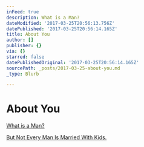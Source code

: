 ```yaml
---
inFeed: true
description: What is a Man?
dateModified: '2017-03-25T20:56:13.756Z'
datePublished: '2017-03-25T20:56:14.165Z'
title: About You
author: []
publisher: {}
via: {}
starred: false
datePublishedOriginal: '2017-03-25T20:56:14.165Z'
sourcePath: _posts/2017-03-25-about-you.md
_type: Blurb

---
```

# About You

[What is a Man?][0]

[But Not Every Man Is Married With Kids.][1]

[0]: http://itsamans.world/what-is-a-man
[1]: http://itsamans.world/but-not-every-guy-is-married-with-kids